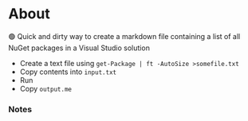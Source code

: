 ﻿# About

:green_circle: Quick and dirty way to create a markdown file containing a list of all NuGet packages in a Visual Studio solution

- Create a text file using `get-Package | ft -AutoSize >somefile.txt`
- Copy contents into `input.txt`
- Run
- Copy `output.me`

### Notes


